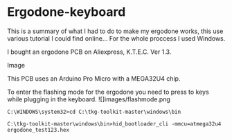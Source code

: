 # Ergodone-keyboard


This is a summary of what I had to do to make my ergodone works, this use various tutorial I could find online...
For the whole proccess I used Windows.

I bought an ergodone PCB on Aliexpress, K.T.E.C. Ver 1.3.

Image

This PCB uses an Arduino Pro Micro with a MEGA32U4 chip.




To enter the flashing mode for the ergodone you need to press to keys while plugging in the keyboard.
![]images/flashmode.png


```
C:\WINDOWS\system32>cd C:\tkg-toolkit-master\windows\bin

C:\tkg-toolkit-master\windows\bin>hid_bootloader_cli -mmcu=atmega32u4 ergodone_test123.hex
```
